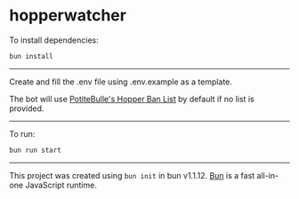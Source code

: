 # hopperwatcher

To install dependencies:

```bash
bun install
```

---

Create and fill the .env file using .env.example as a template.

The bot will use [PotiteBulle's Hopper Ban List](https://github.com/PotiteBulle/hopper/blob/main/bannissements/usersToBan.txt) by default if no list is provided.

---

To run:

```bash
bun run start
```

---

This project was created using `bun init` in bun v1.1.12. [Bun](https://bun.sh) is a fast all-in-one JavaScript runtime.
